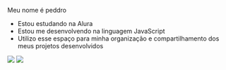 Meu nome é peddro
- Estou estudando na Alura
- Estou me desenvolvendo na linguagem JavaScript
- Utilizo esse espaço para minha organização e
compartilhamento dos meus projetos desenvolvidos

![](https://media.tenor.com/dhyDE5whWWUAAAAM/arzee-acidente.gif)
![](https://media.tenor.com/kWNWhpzWbbMAAAAM/memes-goofy-ahh-pictures.gif)
